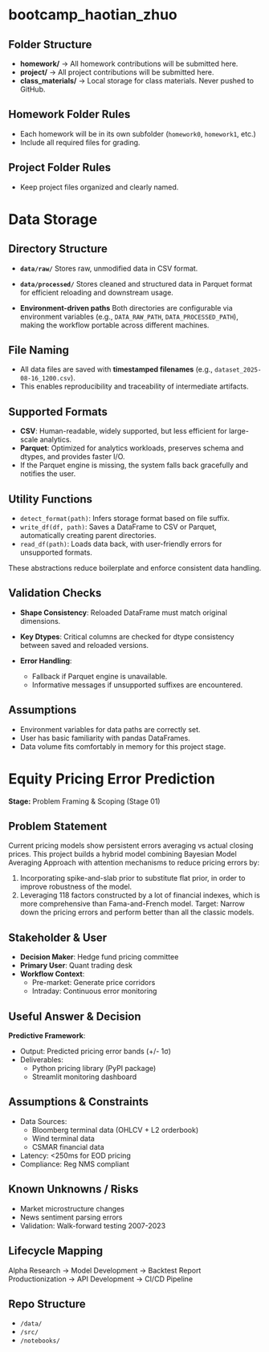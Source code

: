 # bootcamp_haotian_zhuo
## Folder Structure
- **homework/** → All homework contributions will be submitted here.
- **project/** → All project contributions will be submitted here.
- **class_materials/** → Local storage for class materials. Never pushed to
GitHub.

## Homework Folder Rules
- Each homework will be in its own subfolder (`homework0`, `homework1`, etc.)
- Include all required files for grading.
## Project Folder Rules
- Keep project files organized and clearly named.

# Data Storage

## Directory Structure

* **`data/raw/`**
  Stores raw, unmodified data in CSV format.

* **`data/processed/`**
  Stores cleaned and structured data in Parquet format for efficient reloading and downstream usage.

* **Environment-driven paths**
  Both directories are configurable via environment variables (e.g., `DATA_RAW_PATH`, `DATA_PROCESSED_PATH`), making the workflow portable across different machines.

## File Naming

* All data files are saved with **timestamped filenames** (e.g., `dataset_2025-08-16_1200.csv`).
* This enables reproducibility and traceability of intermediate artifacts.

## Supported Formats

* **CSV**: Human-readable, widely supported, but less efficient for large-scale analytics.
* **Parquet**: Optimized for analytics workloads, preserves schema and dtypes, and provides faster I/O.
* If the Parquet engine is missing, the system falls back gracefully and notifies the user.

## Utility Functions

* `detect_format(path)`: Infers storage format based on file suffix.
* `write_df(df, path)`: Saves a DataFrame to CSV or Parquet, automatically creating parent directories.
* `read_df(path)`: Loads data back, with user-friendly errors for unsupported formats.

These abstractions reduce boilerplate and enforce consistent data handling.

## Validation Checks

* **Shape Consistency**: Reloaded DataFrame must match original dimensions.
* **Key Dtypes**: Critical columns are checked for dtype consistency between saved and reloaded versions.
* **Error Handling**:

  * Fallback if Parquet engine is unavailable.
  * Informative messages if unsupported suffixes are encountered.

## Assumptions

* Environment variables for data paths are correctly set.
* User has basic familiarity with pandas DataFrames.
* Data volume fits comfortably in memory for this project stage.


# Equity Pricing Error Prediction  
**Stage:** Problem Framing & Scoping (Stage 01)  

## Problem Statement  
Current pricing models show persistent errors averaging vs actual closing prices. This project builds a hybrid model combining Bayesian Model Averaging Approach with attention mechanisms to reduce pricing errors by:  
1) Incorporating spike-and-slab prior to substitute flat prior, in order to improve robustness of the model.
2) Leveraging 118 factors constructed by a lot of financial indexes, which is more comprehensive than Fama-and-French model.
Target: Narrow down the pricing errors and perform better than all the classic models.

## Stakeholder & User  
- **Decision Maker**: Hedge fund pricing committee  
- **Primary User**: Quant trading desk  
- **Workflow Context**:  
  - Pre-market: Generate price corridors  
  - Intraday: Continuous error monitoring  

## Useful Answer & Decision  
**Predictive Framework**:  
- Output: Predicted pricing error bands (+/- 1σ)  
- Deliverables:  
  - Python pricing library (PyPI package)  
  - Streamlit monitoring dashboard   

## Assumptions & Constraints  
- Data Sources:  
  - Bloomberg terminal data (OHLCV + L2 orderbook)  
  - Wind terminal data
  - CSMAR financial data
- Latency: <250ms for EOD pricing  
- Compliance: Reg NMS compliant  

## Known Unknowns / Risks  
- Market microstructure changes  
- News sentiment parsing errors  
- Validation: Walk-forward testing 2007-2023  

## Lifecycle Mapping  
Alpha Research → Model Development → Backtest Report  
Productionization → API Development → CI/CD Pipeline  

## Repo Structure  
- `/data/`
- `/src/` 
- `/notebooks/`
